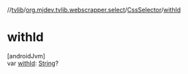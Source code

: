 //[tvlib](../../../index.md)/[org.mjdev.tvlib.webscrapper.select](../index.md)/[CssSelector](index.md)/[withId](with-id.md)

# withId

[androidJvm]\
var [withId](with-id.md): [String](https://kotlinlang.org/api/latest/jvm/stdlib/kotlin/-string/index.html)?

